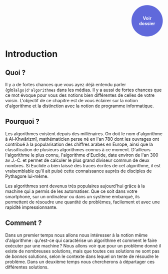 <style>
.button {
  background-color: white;
  border: 1px solid;
  border-color: black;
  font-family:"Lato",sans-serif;
  font-weight:350;
  color: black!important;
  padding: 10px 10px;
  text-align: center;
  text-decoration: none;
  display: inline-block;
  font-size: 16px;
  margin: 4px 2px;
  cursor: pointer;
}
.button:hover {
  text-decoration:none;
  background-color: black; 
  color: white!important;
}
.round-button {
    display:block;
    width:100px;
    height:100px;
    line-height:17px;
    border:0px ;
    border-radius: 50%;
    color:#6069db;
    text-align:center;
    text-decoration:none;
    display: table-cell;
    vertical-align: middle;
    background: #6069db;
    box-shadow: 0 0 0px gray;
    font-size:14px;
    font-weight:bold;
    }

</style>

<div align="right"> 
    <a href="https://files.modulo-info.ch/Algorithmique_20220322_I.pdf" target="_blank" class="round-button">
         <font color=white id="demo">Voir <br>dossier</font>
    </a>
</div>

# Introduction

## Quoi ?

Il y a de fortes chances que vous ayez déjà entendu parler {glo}`algo|d'algorithmes` dans les médias. Il y a aussi de fortes chances que ce mot évoque pour vous des notions bien différentes de celles de votre voisin. L'objectif de ce chapitre est de vous éclairer sur la notion d'algorithme et la distinction avec la notion de programme informatique.

## Pourquoi ?

Les algorithmes existent depuis des millénaires. On doit le nom d'algorithme à Al-Khwârizmî, mathématicien perse né en l'an 780 dont les ouvrages ont contribué à la popularisation des chiffres arabes en Europe, ainsi que la classification de plusieurs algorithmes connus à ce moment. D'ailleurs l'algorithme le plus connu, l'algorithme d'Euclide, date environ de l'an 300 av J.-C. et permet de calculer le plus grand diviseur commun de deux nombres. Si Euclide a bien laissé des traces écrites de cet algorithme, il est vraisemblable qu'il ait puisé cette connaissance auprès de disciples de Pythagore lui-même. 

Les algorithmes sont devenus très populaires aujourd'hui grâce à la machine qui a permis de les automatiser. Que ce soit dans votre smartphone, sur un ordinateur ou dans un système embarqué, ils permettent de résoudre une quantité de problèmes, facilement et avec une rapidité impressionnante.

## Comment ?

Dans un premier temps nous allons nous intéresser à la notion même d'algorithme : qu'est-ce qui caractérise un algorithme et comment le faire exécuter par une machine ? Nous allons voir que pour un problème donné il existe de nombreuses solutions, mais que toutes ces solutions ne sont pas de *bonnes* solutions, selon le contexte dans lequel on tente de résoudre le problème. Dans un deuxième temps nous chercherons à départager ces différentes solutions.


<!-- 
L’algorithmique est une discipline s’intéressant à la construction de processus systématiques de résolution de problèmes, en décrivant précisément les étapes pour le résoudre.


Les premiers algorithmes dont on ait trace se trouvent chez les babyloniens, entre 2000 et 3000 ans av. JC : ils se présentent sous la forme de méthodes de calcul et de résolution d’équations. 
Par exemple une méthode permettant d'extraire la racine carrée d'un nombre : -->


<!-- ````{admonition} Exemple 0
:class: note


Soit N le nombre dont on cherche la racine carrée.
1. On choisit au hasard un nombre D inférieur à N.
2. On divise le nombre N par le nombre choisi, soit N/D.
3. On fait la moyenne de N/D et de N, soit (N/D + N)/2.
4. On fait successivement les mêmes opérations (2 et 3), le dernier résultat jouant le rôle du nombre choisi.
Soit à extraire la racine carrée de 663. On choisit 15. On convient de retenir seulement les deux premières décimales et d’arrondir au besoin. Le tableau suivant présente les calculs.

|  Quotient    |   Moyenne |
| :------------ | -------------: |
| 663/15 = 44,2 | (44,2 + 15)/2 = 29,6 |
| 663/29,6 = 22,39 | (29,6+22,39)/2 = 25,99 |
| (663/25,99 = 25,5 | (25,99 + 25,5)/2 = 25,74 |

````

</br>

Par cet algorithme, après avoir fait la moyenne trois fois, on obtient 25,74 qui 
est très proche du résultat donné par une calculatrice, soit 25,7487. 
</br>
</br>

Le plus célèbre algorithme est sans doute celui d’Euclide (*Livre 7 des Eléments*), 
permettant de déterminer le Plus Grand Commun Diviseur de deux nombres (PGCD).
</br>
</br>
Le mot algorithme vient d'Al-Khwârizmî (son nom a été latinisé au Moyen Âge en *Algoritmi*), mathématicien persan du IXe siècle qui a rédigé le premier véritable ouvrage décrivant des méthodes de résolution systématiques pour les équations linéaires et quadratiques. Il a repris la méthodologie des babyloniens, mais est allé au-delà du modèle des exemples en proposant justement une systématisation.

Cette notion de systématisation est illustrée par des fonctionnalités 
spécifiques communément retrouvées au sein des algorithmes : itérativité, 
récursivité, parallélisme.
</br>
</br>
L'algorithmique s'est considérablement développée au cours de la 
deuxième moitié du XXe siècle, suivant l’essort technique et technologique 
du début du siècle amené par l’électricité et le machinisme au XIXe siècle. 

La science algorithmique s’est ainsi affirmée comme le support conceptuel 
de la programmation des ordinateurs, dans le cadre du développement 
de l'informatique pendant cette période. Donald Knuth, auteur du 
traité *The Art of Computer Programming*, ouvrage de référence, a contribué, 
avec Edsger Dijkstra en particulier, à poser les fondements mathématiques 
de la discipline.

````{panels}

:img-top: media/knuth.jpg

Donald Knuth
^^^^^
* **Naissance** 10 janvier 1938

[Donald Knuth](https://fr.wikipedia.org/wiki/Donald_Knuth) est un 
informaticien et mathématicien américain de renom, professeur émérite 
en informatique à l'université Stanford, pionnier de l'algorithmique et de l'informatique 
théorique.
```` -->